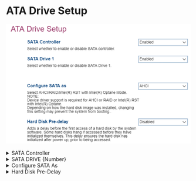 # ATA Drive Setup #

![](./img/thinkcenter_ata_drive_setup.png)

<details><summary>SATA Controller</summary>

Serial AT Attachment (SATA) drive access.

Options:

1.  **Enable** - Default.
2.  Disable.

| WMI Setting name | Values | SVP or SMP Req'd |
|:---|:---|:---|
| SATAController | Disabled, Enabled | yes |

?>: If the `SATA Controller` is set to `Disabled`, then `Configure SATA as` and `SATA Drive {Number}` will be hidden.

</details>

<details><summary>SATA DRIVE {Number}</summary>

One of the (Serial AT Attachment) Drives. Total number of drives depends on model.

Options:

1.  **Enabled** - Default.
2.  Disabled.

| WMI Setting name | Values | SVP or SMP Req'd |
|:---|:---|:---|
| SATADrive1 | Disabled, Enabled | yes |

?> The WMI setting name for Drive 1 is shown. Other drives follow the pattern `SATADrive#` where `#` is the number of the drive.

</details>

<details><summary>Configure SATA As</summary>

Configure the SATA (Serial AT Attachment) drive controller.

?> Device driver support is required  for AHCI or Intel(R) RST with Intel(R) Optane.

!> Depending on how the hard disk image was installed, changing this setting may prevent the system from booting.

Options:

1.  **AHCI** - enables AHCI (Advanced Host Controller Interface). Default.
2.  Intel (R) RST with Intel (R) Optane mode - enables RST (Rapid Storage Technology).
3.  RAID - enables RAID. <!-- MODEL: M70S Gen3 only-->

| WMI Setting name | Values | SVP or SMP Req'd |
|:---|:---|:---|
| ConfigureSATAas  | AHCI, Intel(R) RST with Intel(R) Optane, [RAID] | yes |

</details>


<details><summary>Hard Disk Pre-Delay</summary>

Ensures the hard disk has initialized after power up, prior to being accessed. This avoids the disk hanging because of access by the OS before initialization.

Options:

1.  **Disabled** - Default.
2.  3 - 30 seconds - enables delay, in increments of 3 seconds up 15, then 21 or 30.

| WMI Setting name | Values | SVP or SMP Req'd |
|:---|:---|:---|
| HardDiskPre-delay | Disabled, 3 Seconds, 6 Seconds, 9 Seconds, 12 Seconds, 15 Seconds, 21 Seconds, 30 Seconds | yes |

</details>
